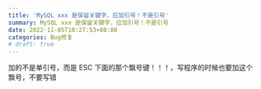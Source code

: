 ```yaml
---
title: 'MySQL xxx 是保留关键字，应加引号！不是引号'
summary: MySQL xxx 是保留关键字，应加引号！不是引号
date: 2022-11-05T10:27:53+08:00
categories: Bug修复
# draft: true
---
```

加的不是单引号，而是 ESC 下面的那个飘号键！！！，写程序的时候也要加这个飘号，不要写错

